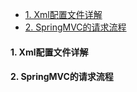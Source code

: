 - [1. Xml配置文件详解](#1-xml配置文件详解)
- [2. SpringMVC的请求流程](#2-springmvc的请求流程程)

#### 1. Xml配置文件详解

#### 2. SpringMVC的请求流程
